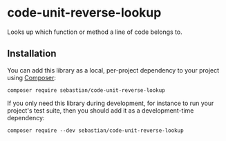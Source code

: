 # code-unit-reverse-lookup

Looks up which function or method a line of code belongs to.

## Installation

You can add this library as a local, per-project dependency to your project using [Composer](https://getcomposer.org/):

    composer require sebastian/code-unit-reverse-lookup

If you only need this library during development, for instance to run your project's test suite, then you should add it as a development-time dependency:

    composer require --dev sebastian/code-unit-reverse-lookup
